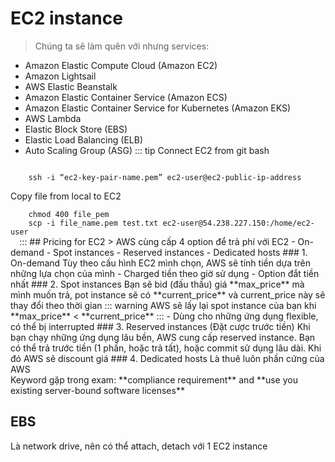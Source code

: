 # EC2 instance
> Chúng ta sẽ làm quên với nhưng services:
  - Amazon Elastic Compute Cloud (Amazon EC2)
  - Amazon Lightsail
  - AWS Elastic Beanstalk
  - Amazon Elastic Container Service (Amazon ECS)
  - Amazon Elastic Container Service for Kubernetes (Amazon EKS)
  - AWS Lambda
  - Elastic Block Store (EBS)
  - Elastic Load Balancing (ELB)
  - Auto Scaling Group (ASG)
::: tip Connect EC2 from git bash
  <code>
    ssh -i “ec2-key-pair-name.pem” ec2-user@ec2-public-ip-address
  </code>
  <br>
  Copy file from local to EC2
  <br>
  <code>
    chmod 400 file_pem
    scp -i file_name.pem test.txt ec2-user@54.238.227.150:/home/ec2-user
  </code>
:::
## Pricing for EC2
> AWS cùng cấp 4 option để trả phí với EC2
  - On-demand
  - Spot instances
  - Reserved instances
  - Dedicated hosts
### 1. On-demand
Tùy theo cấu hình EC2 mình chọn, AWS sẽ tính tiền dựa trên những lựa chọn của mình
- Charged tiền theo giờ sử dụng
- Option đắt tiền nhất
### 2. Spot instances
Bạn sẽ bid (đấu thầu) giá **max_price** mà mình muốn trả, pot instance sẽ có **current_price** và current_price này sẽ thay đổi theo thời gian
::: warning AWS sẽ lấy lại spot instance của bạn khi
**max_price** < **current_price**
:::
- Dùng cho những ứng dụng flexible, có thể bị interrupted
### 3. Reserved instances (Đặt cược trước tiền)
Khi bạn chạy những ứng dụng lâu bền, AWS cung cấp reserved instance. 
Bạn có thể trả trước tiền (1 phần, hoặc trả tất), hoặc commit sử dụng lâu dài.
Khi đó AWS sẽ discount giá
### 4. Dedicated hosts
Là thuê luôn phần cứng của AWS
<br>
Keyword gặp trong exam: **compliance requirement** and **use you existing server-bound software licenses**

## EBS
Là network drive, nên có thể attach, detach với 1 EC2 instance